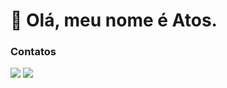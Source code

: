 # 👋 Olá, meu nome é Atos.

<!-- ### GitHub Streak
 <a><img src="https://streak-stats.demolab.com?user=atoslandia&theme=transparent&locale=pt_BR&date_format=j%20M%5B%20Y%5D&exclude_days=Mon%2CTue%2CWed%2CThu%2CFri&card_width=600" alt="GitHub Streak" /></a> -->

### Contatos
<a href = "mailto:atosalvesqueiroz@gmail.com"><img src="https://img.shields.io/badge/-Gmail-%23333?style=for-the-badge&logo=gmail&logoColor=white" target="_blank"></a>
<a href="https://www.linkedin.com/in/atos-alves/" target="_blank"><img src="https://img.shields.io/badge/-LinkedIn-%230077B5?style=for-the-badge&logo=linkedin&logoColor=white" target="_blank"></a>
